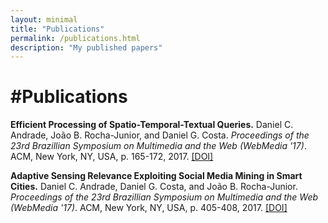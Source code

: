 ```yaml
---
layout: minimal
title: "Publications"
permalink: /publications.html
description: "My published papers"
---
```

#Publications
======

**Efficient Processing of Spatio-Temporal-Textual Queries.** Daniel C. Andrade, João B. Rocha-Junior, and Daniel G. Costa. *Proceedings of the 23rd Brazillian Symposium on Multimedia and the Web (WebMedia '17)*. ACM, New York, NY, USA, p. 165-172, 2017. [[DOI]](https://doi.org/10.1145/3126858.3126877)

**Adaptive Sensing Relevance Exploiting Social Media Mining in Smart Cities.** Daniel C. Andrade, Daniel G. Costa, and João B. Rocha-Junior. *Proceedings of the 23rd Brazillian Symposium on Multimedia and the Web (WebMedia '17)*. ACM, New York, NY, USA, p. 405-408, 2017. [[DOI]](https://doi.org/10.1145/3126858.3131568)

